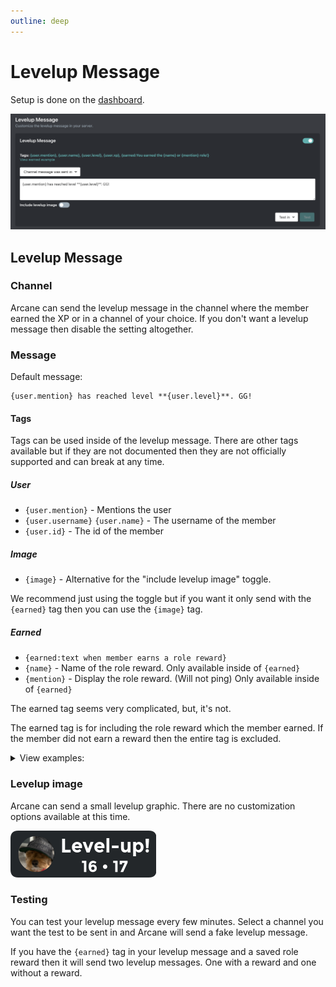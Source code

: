 ```yaml
---
outline: deep
---
```


# Levelup Message

Setup is done on the [dashboard](../../../core/dashboard).

![Levelup message](../../../images/leveling/levelup-message.png)

## Levelup Message

### Channel

Arcane can send the levelup message in the channel where the member earned the XP or in a channel of your choice. If you don't want a levelup message then disable the setting altogether.

### Message

Default message:

```
{user.mention} has reached level **{user.level}**. GG!
```

#### Tags

Tags can be used inside of the levelup message. There are other tags available but if they are not documented then they are not officially supported and can break at any time.

##### User
- `{user.mention}` - Mentions the user
- `{user.username}` `{user.name}` - The username of the member
- `{user.id}` - The id of the member

##### Image
- `{image}` - Alternative for the "include levelup image" toggle.

We recommend just using the toggle but if you want it only send with the `{earned}` tag then you can use the `{image}` tag.

##### Earned

- `{earned:text when member earns a role reward}`
- `{name}` - Name of the role reward. Only available inside of `{earned}`
- `{mention}` - Display the role reward. (Will not ping) Only available inside of `{earned}`

The earned tag seems very complicated, but, it's not.

The earned tag is for including the role reward which the member earned. If the member did not earn a reward then the entire tag is excluded.

<details>
	<summary>View examples:</summary>

::: info Example
Let's say you have a role reward at level 5. Let's say its name is "Active members".

Your levelup message is set to:
```
{user.mention} is now level {user.level}. {earned:They received the **{name}** role!}
```

You just leveled up to level 3. Here's the levelup message that will send:

```
@ImDarkDiamond is now level 3.
```

You then leveled up to level 5. Here's the levelup message:

```
@ImDarkDiamond is now level 3. They received the **Active members** role!
```
:::
</details>

### Levelup image

Arcane can send a small levelup graphic. There are no customization options available at this time.

![Levelup image](../../../images/leveling/levelup-image.png)


### Testing

You can test your levelup message every few minutes. Select a channel you want the test to be sent in and Arcane will send a fake levelup message.

If you have the `{earned}` tag in your levelup message and a saved role reward then it will send two levelup messages. One with a reward and one without a reward.
